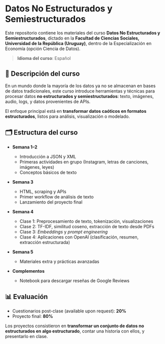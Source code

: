 # Datos No Estructurados y Semiestructurados  

Este repositorio contiene los materiales del curso **Datos No Estructurados y Semiestructurados**, dictado en la **Facultad de Ciencias Sociales, Universidad de la República (Uruguay)**, dentro de la Especialización en Economía (opción Ciencia de Datos).  

> **Idioma del curso**: Español  

## 📖 Descripción del curso  
En un mundo donde la mayoría de los datos ya no se almacenan en bases de datos tradicionales, este curso introduce herramientas y técnicas para procesar datos **no estructurados y semiestructurados**: texto, imágenes, audio, logs, y datos provenientes de APIs.  

El enfoque principal está en **transformar datos caóticos en formatos estructurados**, listos para análisis, visualización o modelado.  

## 🗂️ Estructura del curso  
- **Semana 1–2**  
  - Introducción a JSON y XML  
  - Primeras actividades en grupo (Instagram, letras de canciones, imágenes, leyes)  
  - Conceptos básicos de texto  

- **Semana 3**  
  - HTML, scraping y APIs  
  - Primer workflow de análisis de texto  
  - Lanzamiento del proyecto final  

- **Semana 4**  
  - Clase 1: Preprocesamiento de texto, tokenización, visualizaciones  
  - Clase 2: TF-IDF, similitud coseno, extracción de texto desde PDFs  
  - Clase 3: *Embeddings* y *prompt engineering*  
  - Clase 4: Aplicaciones con OpenAI (clasificación, resumen, extracción estructurada)  

- **Semana 5**  
  - Materiales extra y prácticas avanzadas  

- **Complementos**  
  - Notebook para descargar reseñas de Google Reviews  

## 📊 Evaluación  
- Cuestionarios post-clase (available upon request): **20%**  
- Proyecto final: **80%**  

Los proyectos consistieron en **transformar un conjunto de datos no estructurados en algo estructurado**, contar una historia con ellos, y presentarlo en clase.  

